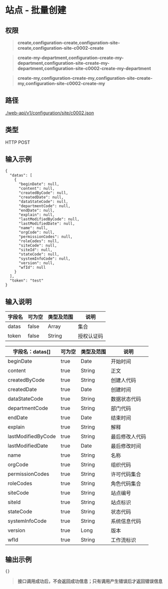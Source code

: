 # 站点 - 批量创建

## 权限

> **create,configuration-create,configuration-site-create,configuration-site-c0002-create**

> **create-my-department,configuration-create-my-department,configuration-site-create-my-department,configuration-site-c0002-create-my-department**

> **create-my,configuration-create-my,configuration-site-create-my,configuration-site-c0002-create-my**

## 路径

[./web-api/v1/configuration/site/c0002.json](./c0002.json)

## 类型

HTTP POST

## 输入示例

```
{
  "datas": [
    {
      "beginDate": null,
      "content": null,
      "createdByCode": null,
      "createdDate": null,
      "dataStateCode": null,
      "departmentCode": null,
      "endDate": null,
      "explain": null,
      "lastModifiedByCode": null,
      "lastModifiedDate": null,
      "name": null,
      "orgCode": null,
      "permissionCodes": null,
      "roleCodes": null,
      "siteCode": null,
      "siteId": null,
      "stateCode": null,
      "systemInfoCode": null,
      "version": null,
      "wfId": null
    }
  ],
  "token": "test"
}
```

## 输入说明

字段名|可为空|类型及范围|说明
---|---|---|---
datas|false|Array|集合
token|false|String|授权认证码

字段名：datas[]|可为空|类型及范围|说明
---|---|---|---
beginDate|true|Date|开始时间
content|true|String|正文
createdByCode|true|String|创建人代码
createdDate|true|Date|创建时间
dataStateCode|true|String|数据状态代码
departmentCode|true|String|部门代码
endDate|true|Date|结束时间
explain|true|String|解释
lastModifiedByCode|true|String|最后修改人代码
lastModifiedDate|true|Date|最后修改时间
name|true|String|名称
orgCode|true|String|组织代码
permissionCodes|true|String|许可代码集合
roleCodes|true|String|角色代码集合
siteCode|true|String|站点编号
siteId|true|String|站点标识
stateCode|true|String|状态代码
systemInfoCode|true|String|系统信息代码
version|true|Long|版本
wfId|true|String|工作流标识

## 输出示例

```
{}
```

> **接口调用成功后，不会返回成功信息；只有调用产生错误后才返回错误信息**
